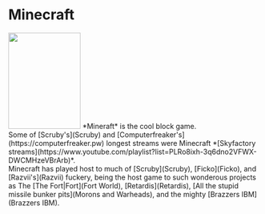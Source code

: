 # Minecraft
<div align="left";><img src="assets/YAD/Thumbnails/Games/Minecraft.jpg" width="144" height="192"><div\> *Mineraft* is the cool block game. <br />
Some of [Scruby's](Scruby) and [Computerfreaker's](https://computerfreaker.pw) longest streams were Minecraft *[Skyfactory streams](https://www.youtube.com/playlist?list=PLRo8ixh-3q6dno2VFWX-DWCMHzeVBrArb)*. <br />
Minecraft has played host to much of [Scruby](Scruby), [Ficko](Ficko), and [Razvii's](Razvii) fuckery, being the host game to such wonderous projects as The [The Fort|Fort](Fort World), [Retardis](Retardis), [All the stupid missile bunker pits](Morons and Warheads), and the mighty [Brazzers IBM](Brazzers IBM).